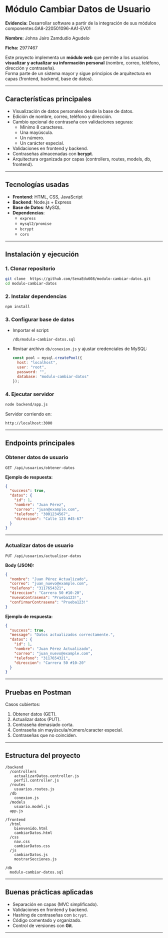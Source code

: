 # Módulo Cambiar Datos de Usuario

**Evidencia:** Desarrollar software a partir de la integración de sus módulos
componentes.GA8-220501096-AA1-EV01

**Nombre:**  Johna Jairo Zamdudio Agudelo

**Ficha:** 2977467

Este proyecto implementa un **módulo web** que permite a los usuarios **visualizar y actualizar su información personal** (nombre, correo, teléfono, dirección y contraseña).  
Forma parte de un sistema mayor y sigue principios de arquitectura en capas (frontend, backend, base de datos).

---

## Características principales
- Visualización de datos personales desde la base de datos.
- Edición de nombre, correo, teléfono y dirección.
- Cambio opcional de contraseña con validaciones seguras:
  - Mínimo 8 caracteres.
  - Una mayúscula.
  - Un número.
  - Un carácter especial.
- Validaciones en frontend y backend.
- Contraseñas almacenadas con **bcrypt**.
- Arquitectura organizada por capas (controllers, routes, models, db, frontend).

---

## Tecnologías usadas
- **Frontend**: HTML, CSS, JavaScript  
- **Backend**: Node.js + Express  
- **Base de Datos**: MySQL  
- **Dependencias**:  
  - `express`  
  - `mysql2/promise`  
  - `bcrypt`  
  - `cors`

---

## Instalación y ejecución

### 1. Clonar repositorio
```bash
git clone  https://github.com/SenaEdu608/modulo-cambiar-datos.git
cd modulo-cambiar-datos
```

### 2. Instalar dependencias
```bash
npm install
```

### 3. Configurar base de datos
- Importar el script:
  ```
  /db/modulo-cambiar-datos.sql
  ```
- Revisar archivo `db/conexion.js` y ajustar credenciales de MySQL:
  ```js
  const pool = mysql.createPool({
    host: "localhost",
    user: "root",
    password: "",
    database: "modulo-cambiar-datos"
  });
  ```

### 4. Ejecutar servidor
```bash
node backend/app.js
```

Servidor corriendo en:
```
http://localhost:3000
```

---

## Endpoints principales

### Obtener datos de usuario
```http
GET /api/usuarios/obtener-datos
```
**Ejemplo de respuesta:**
```json
{
  "success": true,
  "datos": {
    "id": 1,
    "nombre": "Juan Pérez",
    "correo": "juan@example.com",
    "telefono": "3001234567",
    "direccion": "Calle 123 #45-67"
  }
}
```

---

### Actualizar datos de usuario
```http
PUT /api/usuarios/actualizar-datos
```
**Body (JSON):**
```json
{
  "nombre": "Juan Pérez Actualizado",
  "correo": "juan_nuevo@example.com",
  "telefono": "3117654321",
  "direccion": "Carrera 50 #10-20",
  "nuevaContrasena": "Prueba123!",
  "confirmarContrasena": "Prueba123!"
}
```

**Ejemplo de respuesta:**
```json
{
  "success": true,
  "message": "Datos actualizados correctamente.",
  "datos": {
    "id": 1,
    "nombre": "Juan Pérez Actualizado",
    "correo": "juan_nuevo@example.com",
    "telefono": "3117654321",
    "direccion": "Carrera 50 #10-20"
  }
}
```

---

## Pruebas en Postman

Casos cubiertos:
1. Obtener datos (GET).  
2. Actualizar datos (PUT).  
3. Contraseña demasiado corta.  
4. Contraseña sin mayúscula/número/caracter especial.  
5. Contraseñas que no coinciden.  

---

## Estructura del proyecto

```
/backend
  /controllers
    actualizarDatos.controller.js
    perfil.controller.js
  /routes
    usuarios.routes.js
  /db
    conexion.js
  /models
    usuario.model.js
  app.js

/frontend
  /html
    bienvenido.html
    cambiarDatos.html
  /css
    nav.css
    cambiarDatos.css
  /js
    cambiarDatos.js
    mostrarSecciones.js

/db
  modulo-cambiar-datos.sql
```

---

## Buenas prácticas aplicadas
- Separación en capas (MVC simplificado).
- Validaciones en frontend y backend.
- Hashing de contraseñas con `bcrypt`.
- Código comentado y organizado.
- Control de versiones con **Git**.

---


